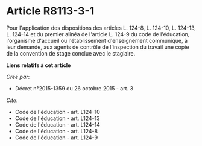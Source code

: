 # Article R8113-3-1

Pour l'application des dispositions des articles L. 124-8, L. 124-10, L. 124-13, L. 124-14 et du premier alinéa de l'article
L. 124-9  du code de l'éducation, l'organisme d'accueil ou l'établissement  d'enseignement communique, à leur demande, aux
agents de contrôle de  l'inspection du travail une copie de la convention de stage conclue avec  le stagiaire.

**Liens relatifs à cet article**

_Créé par_:

  - Décret n°2015-1359 du 26 octobre 2015 - art. 3

_Cite_:

  - Code de l'éducation - art. L124-10
  - Code de l'éducation - art. L124-13
  - Code de l'éducation - art. L124-14
  - Code de l'éducation - art. L124-8
  - Code de l'éducation - art. L124-9
